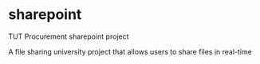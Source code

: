 # sharepoint
TUT Procurement sharepoint project

A file sharing university project that allows users to share files in real-time
